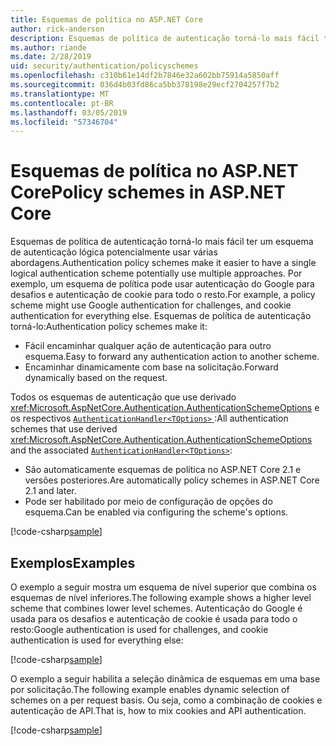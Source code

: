 ```yaml
---
title: Esquemas de política no ASP.NET Core
author: rick-anderson
description: Esquemas de política de autenticação torná-lo mais fácil ter um esquema de autenticação lógica
ms.author: riande
ms.date: 2/28/2019
uid: security/authentication/policyschemes
ms.openlocfilehash: c310b61e14df2b7846e32a602bb75914a5850aff
ms.sourcegitcommit: 036d4b03fd86ca5bb378198e29ecf2704257f7b2
ms.translationtype: MT
ms.contentlocale: pt-BR
ms.lasthandoff: 03/05/2019
ms.locfileid: "57346704"
---
```

# <a name="policy-schemes-in-aspnet-core"></a><span data-ttu-id="be4b8-103">Esquemas de política no ASP.NET Core</span><span class="sxs-lookup"><span data-stu-id="be4b8-103">Policy schemes in ASP.NET Core</span></span>

<span data-ttu-id="be4b8-104">Esquemas de política de autenticação torná-lo mais fácil ter um esquema de autenticação lógica potencialmente usar várias abordagens.</span><span class="sxs-lookup"><span data-stu-id="be4b8-104">Authentication policy schemes make it easier to have a single logical authentication scheme potentially use multiple approaches.</span></span> <span data-ttu-id="be4b8-105">Por exemplo, um esquema de política pode usar autenticação do Google para desafios e autenticação de cookie para todo o resto.</span><span class="sxs-lookup"><span data-stu-id="be4b8-105">For example, a policy scheme might use Google authentication for challenges, and cookie authentication for everything else.</span></span> <span data-ttu-id="be4b8-106">Esquemas de política de autenticação torná-lo:</span><span class="sxs-lookup"><span data-stu-id="be4b8-106">Authentication policy schemes make it:</span></span>

* <span data-ttu-id="be4b8-107">Fácil encaminhar qualquer ação de autenticação para outro esquema.</span><span class="sxs-lookup"><span data-stu-id="be4b8-107">Easy to forward any authentication action to another scheme.</span></span>
* <span data-ttu-id="be4b8-108">Encaminhar dinamicamente com base na solicitação.</span><span class="sxs-lookup"><span data-stu-id="be4b8-108">Forward dynamically based on the request.</span></span>

<span data-ttu-id="be4b8-109">Todos os esquemas de autenticação que use derivado <xref:Microsoft.AspNetCore.Authentication.AuthenticationSchemeOptions> e os respectivos [ `AuthenticationHandler<TOptions>` ](/dotnet/api/microsoft.aspnetcore.authentication.authenticationhandler-1):</span><span class="sxs-lookup"><span data-stu-id="be4b8-109">All authentication schemes that use derived <xref:Microsoft.AspNetCore.Authentication.AuthenticationSchemeOptions> and the associated [`AuthenticationHandler<TOptions>`](/dotnet/api/microsoft.aspnetcore.authentication.authenticationhandler-1):</span></span>

* <span data-ttu-id="be4b8-110">São automaticamente esquemas de política no ASP.NET Core 2.1 e versões posteriores.</span><span class="sxs-lookup"><span data-stu-id="be4b8-110">Are automatically policy schemes in ASP.NET Core 2.1 and later.</span></span>
* <span data-ttu-id="be4b8-111">Pode ser habilitado por meio de configuração de opções do esquema.</span><span class="sxs-lookup"><span data-stu-id="be4b8-111">Can be enabled via configuring the scheme's options.</span></span>

[!code-csharp[sample](policyschemes/samples/AuthenticationSchemeOptions.cs?name=snippet)]

## <a name="examples"></a><span data-ttu-id="be4b8-112">Exemplos</span><span class="sxs-lookup"><span data-stu-id="be4b8-112">Examples</span></span>

<span data-ttu-id="be4b8-113">O exemplo a seguir mostra um esquema de nível superior que combina os esquemas de nível inferiores.</span><span class="sxs-lookup"><span data-stu-id="be4b8-113">The following example shows a higher level scheme that combines lower level schemes.</span></span> <span data-ttu-id="be4b8-114">Autenticação do Google é usada para os desafios e autenticação de cookie é usada para todo o resto:</span><span class="sxs-lookup"><span data-stu-id="be4b8-114">Google authentication is used for challenges, and cookie authentication is used for everything else:</span></span>

[!code-csharp[sample](policyschemes/samples/Startup.cs?name=snippet1)]

<span data-ttu-id="be4b8-115">O exemplo a seguir habilita a seleção dinâmica de esquemas em uma base por solicitação.</span><span class="sxs-lookup"><span data-stu-id="be4b8-115">The following example enables dynamic selection of schemes on a per request basis.</span></span> <span data-ttu-id="be4b8-116">Ou seja, como a combinação de cookies e autenticação de API.</span><span class="sxs-lookup"><span data-stu-id="be4b8-116">That is, how to mix cookies and API authentication.</span></span>

 <!-- REVIEW, missing If set in public Func<HttpContext, string> ForwardDefaultSelector -->

[!code-csharp[sample](policyschemes/samples/Startup.cs?name=snippet2)]
